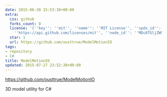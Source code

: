 ```yaml
---
date: 2015-06-30 15:53:38+00:00
extra:
  css: github
  forks_count: 0
  license: '{''key'': ''mit'', ''name'': ''MIT License'', ''spdx_id'': ''MIT'', ''url'':
    ''https://api.github.com/licenses/mit'', ''node_id'': ''MDc6TGljZW5zZTEz''}'
  star: 1
  url: https://github.com/ousttrue/ModelMotionIO
tags:
- repository
- C#
title: ModelMotionIO
updated: 2015-07-27 23:52:38+00:00
---
```


<https://github.com/ousttrue/ModelMotionIO>

3D model utility for C#
